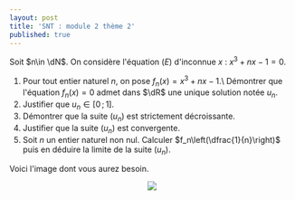 ```yaml
---
layout: post
title: 'SNT : module 2 thème 2'
published: true
---
```



Soit $n\in \dN$. On considère l'équation $(E)$ d'inconnue $x$ : $x^3+nx-1=0$.

1. Pour tout entier naturel $n$, on pose $f_n(x)=x^3+nx-1$.\\
Démontrer que l'équation $f_n(x)=0$ admet dans $\dR$ une unique solution notée $u_n$.
2. Justifier que $u_n\in [0\,;\,1]$.
3. Démontrer que la suite $(u_n)$ est strictement décroissante.
4. Justifier que la suite $(u_n)$ est convergente.
5. Soit $n$ un entier naturel non nul. Calculer $f_n\left(\dfrac{1}{n}\right)$ puis en déduire la limite de la suite $(u_n)$.

Voici l'image dont vous aurez besoin. 


<center>
<img src="https://www.google.com/search?q=pomme+verte&client=firefox-b-d&sxsrf=ALeKk01uEPZX5cPl-R7aiYgxX-0xpAWtJw:1609499704650&tbm=isch&source=iu&ictx=1&fir=0dnIFSZ84i_cnM%252CZACy3WdA-NFITM%252C_&vet=1&usg=AI4_-kQRdEzSvNXudoGSt0VlAPzliZGugg&sa=X&ved=2ahUKEwiflaXRzfrtAhUHtRoKHbOsChkQ9QF6BAgLEAE&biw=1366&bih=626#imgrc=4nXndPzjNmHOgM"/>
</center>
